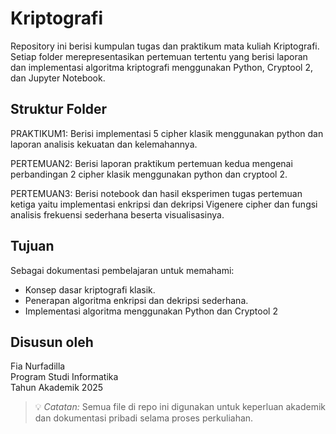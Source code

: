 # Kriptografi

Repository ini berisi kumpulan tugas dan praktikum mata kuliah Kriptografi.  
Setiap folder merepresentasikan pertemuan tertentu yang berisi laporan dan implementasi algoritma kriptografi menggunakan Python, Cryptool 2, dan Jupyter Notebook.



## Struktur Folder
PRAKTIKUM1: Berisi implementasi 5 cipher klasik menggunakan python dan laporan analisis kekuatan dan kelemahannya.

PERTEMUAN2: Berisi laporan praktikum pertemuan kedua mengenai perbandingan 2 cipher klasik menggunakan python dan cryptool 2.

PERTEMUAN3: Berisi notebook dan hasil eksperimen tugas pertemuan ketiga yaitu implementasi enkripsi dan dekripsi Vigenere cipher dan fungsi analisis frekuensi sederhana beserta visualisasinya.

## Tujuan
Sebagai dokumentasi pembelajaran untuk memahami:
- Konsep dasar kriptografi klasik.
- Penerapan algoritma enkripsi dan dekripsi sederhana.
- Implementasi algoritma menggunakan Python dan Cryptool 2

## Disusun oleh
Fia Nurfadilla  
Program Studi Informatika  
Tahun Akademik 2025  

> 💡 *Catatan:* Semua file di repo ini digunakan untuk keperluan akademik dan dokumentasi pribadi selama proses perkuliahan.
